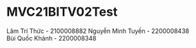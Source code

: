 # MVC21BITV02Test
Lâm Trí Thức - 2100008882 
Nguyễn Minh Tuyền - 2200008438  
Bùi Quốc Khánh - 2200008348 
